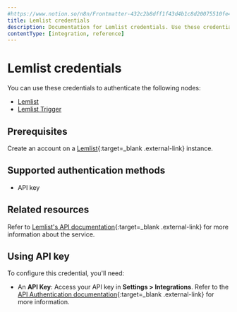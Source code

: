 ```yaml
---
#https://www.notion.so/n8n/Frontmatter-432c2b8dff1f43d4b1c8d20075510fe4
title: Lemlist credentials
description: Documentation for Lemlist credentials. Use these credentials to authenticate Lemlist in n8n, a workflow automation platform.
contentType: [integration, reference]
---
```


# Lemlist credentials

You can use these credentials to authenticate the following nodes:

- [Lemlist](/integrations/builtin/app-nodes/n8n-nodes-base.lemlist.md)
- [Lemlist Trigger](/integrations/builtin/trigger-nodes/n8n-nodes-base.lemlisttrigger.md)

## Prerequisites

Create an account on a [Lemlist](https://www.lemlist.com/){:target=_blank .external-link} instance.

## Supported authentication methods

- API key

## Related resources

Refer to [Lemlist's API documentation](https://developer.lemlist.com/){:target=_blank .external-link} for more information about the service.

## Using API key

To configure this credential, you'll need:

- An **API Key**: Access your API key in **Settings > Integrations**. Refer to the [API Authentication documentation](https://developer.lemlist.com/#authentication){:target=_blank .external-link} for more information.

